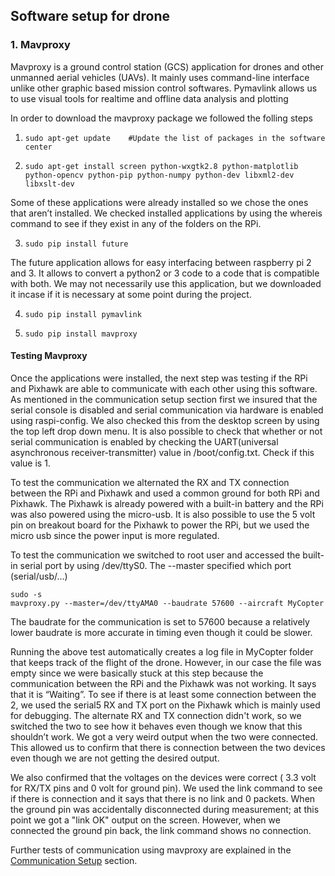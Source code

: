 
## Software setup for drone

### 1. Mavproxy

Mavproxy is a ground control station (GCS) application for drones and other unmanned aerial vehicles (UAVs). It mainly uses command-line interface unlike other graphic based mission control softwares. Pymavlink allows us to use visual tools for realtime and offline data analysis and plotting

In order to download the mavproxy package we followed the folling steps

1. ```sudo apt-get update    #Update the list of packages in the software center```

2. ```sudo apt-get install screen python-wxgtk2.8 python-matplotlib python-opencv python-pip python-numpy python-dev libxml2-dev libxslt-dev```

Some of these applications were already installed so we chose the ones that aren’t installed. We checked installed applications by using the whereis command to see if they exist in any of the folders on the RPi. 

3. ```sudo pip install future```

The future application allows for easy interfacing between raspberry pi 2 and 3. It allows to convert a python2 or 3 code to a code that is compatible with both. We may not necessarily use this application, but we downloaded it incase if it is necessary at  some point during the project. 

4. ```sudo pip install pymavlink```

5. ```sudo pip install mavproxy```
    
#### Testing Mavproxy
Once the applications were installed, the next step was testing if  the RPi and Pixhawk are able to communicate with each other using this software. As mentioned in the communication setup section first we insured that the serial console is disabled and serial communication via hardware is enabled using raspi-config. We also checked this from the desktop screen by using the top left drop down menu. It is also possible to check that whether or not serial communication is enabled by checking the UART(universal asynchronous receiver-transmitter) value in /boot/config.txt. Check if this value is 1. 

To test the communication we alternated the RX and TX connection between the RPi and Pixhawk and used a common ground for both RPi and Pixhawk. The Pixhawk is already powered with a built-in battery and the RPi was also powered using the micro-usb. It is also possible to use the 5 volt pin on breakout board for the Pixhawk to power the RPi, but we used the micro usb since the power input is more regulated. 

To test the communication we switched to root user and accessed the built-in serial port by using /dev/ttyS0. The --master specified which port (serial/usb/…)
```
sudo -s
mavproxy.py --master=/dev/ttyAMA0 --baudrate 57600 --aircraft MyCopter
```
The baudrate for the communication is set to 57600 because a relatively lower baudrate is more accurate in timing even though it could be slower. 

Running the above test automatically creates a log file in MyCopter folder that keeps track of the flight of the drone. However, in our case the file was empty since we were basically stuck at this step because the communication between the RPi and the Pixhawk was not working. It says that it is “Waiting”. To see if there is at least some connection between the 2, we used the serial5 RX and TX port on the Pixhawk which is mainly used for debugging. The alternate RX and TX connection didn't work, so we switched the two to see how it behaves even though we know that this shouldn’t work. We got a very weird output when the two were connected. This allowed us to confirm that there is connection between the two devices even though we are not getting the desired output. 

We also confirmed that the voltages on the devices were correct ( 3.3 volt for RX/TX pins and 0 volt for ground pin). We used the link command to see if there is connection and it says that there is no link and 0 packets. When the ground pin was accidentally disconnected during measurement; at this point we got a "link OK" output on the screen.  However, when we connected the ground pin back, the link command shows no connection. 

Further tests of communication using mavproxy are explained in the [Communication Setup](CommunicationSetup.md) section. 
